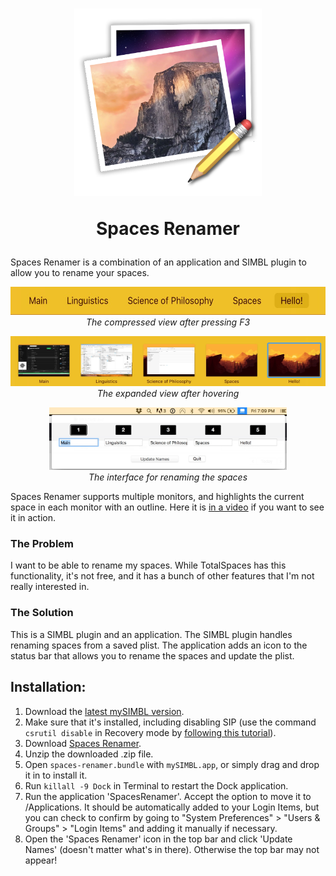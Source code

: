 <h1 align="center">
  <img src="/SpacesRenamer/Assets.xcassets/AppIcon.appiconset/Icon-1.png?raw=true" height="300" alt=""/>
  <p align="center">Spaces Renamer</p>
</h1>

Spaces Renamer is a combination of an application and SIMBL plugin to allow you to rename your spaces.

<p align="center">
  <img src="smallView.jpg" height="45" ><br>
  <i>The compressed view after pressing F3</i>
</p>

<p align="center">
  <img src="largeView.jpg" height="80" ><br>
  <i>The expanded view after hovering</i>
</p>

<p align="center">
  <img src="renameView.jpg" height="100" ><br>
  <i>The interface for renaming the spaces</i>
</p>

Spaces Renamer supports multiple monitors, and highlights the current space in each monitor with an outline.  Here it is [in a video](https://vimeo.com/264878100) if you want to see it in action.

### The Problem
I want to be able to rename my spaces.  While TotalSpaces has this functionality, it's not free, and it has a bunch of other features that I'm not really interested in.

### The Solution
This is a SIMBL plugin and an application.  The SIMBL plugin handles renaming spaces from a saved plist.  The application adds an icon to the status bar that allows you to rename the spaces and update the plist.

## Installation:
1. Download the [latest mySIMBL version](https://github.com/w0lfschild/mySIMBL/releases/latest).
2. Make sure that it's installed, including disabling SIP (use the command `csrutil disable` in Recovery mode by [following this tutorial](https://www.imore.com/how-turn-system-integrity-protection-macos)).
3. Download [Spaces Renamer](https://github.com/dado3212/spaces-renamer/raw/master/build/spaces-renamer.zip).
4. Unzip the downloaded .zip file.
5. Open `spaces-renamer.bundle` with `mySIMBL.app`, or simply drag and drop it in to install it.
6. Run `killall -9 Dock` in Terminal to restart the Dock application.
7. Run the application 'SpacesRenamer'.  Accept the option to move it to /Applications.  It should be automatically added to your Login Items, but you can check to confirm by going to "System Preferences" > "Users & Groups" > "Login Items" and adding it manually if necessary.
8. Open the 'Spaces Renamer' icon in the top bar and click 'Update Names' (doesn't matter what's in there).  Otherwise the top bar may not appear!
